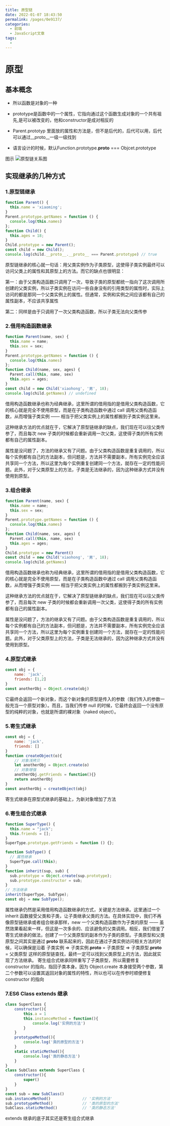 ```yaml
---
title: 原型链
date: 2022-01-07 18:43:50
permalink: /pages/0e9137/
categories: 
  - 前端
  - JavaScript文章
tags: 
  - 
---
```


# 原型

## 基本概念

* 所以函数是对象的一种

* prototype是函数中的一个属性，它指向通过这个函数生成对象的一个共有祖先,是可以被改变的，他和constructor是成对相反的

* Parent.prototyp 里面放的属性和方法是，但不是后代的，后代可以用，后代可以通过__proto__一级一级找到

* 语言设计的时候，默认Function.prototype.__proto__ === Objcet.prototype

图示
![原型链关系图](page/prototype.png)

## 实现继承的几种方式

### 1.原型链继承

```js
function Parent() {
  this.name = 'xiaoming';
}
Parent.prototype.getNames = function () {
  console.log(this.names)
};
function Child() {
  this.ages = 18;
}
Child.prototype = new Parent();
const child = new Child();
console.log(child.__proto__.__proto__ === Parent.prototype) // true
```

原型链继承的核心就一句话：用父类实例作为子类原型，这使得子类实例最终可以访问父类上的属性和其原型上的方法。而它的缺点也很明显：

第一：由于父类构造函数只调用了一次，导致子类的原型都统一指向了这次调用所创建的父类实例，所以子类实例在访问一些自身没有的引用类型的属性时，实际上访问的都是那同一个父类实例上的属性。但通常，实例和实例之间应该都有自己的属性副本，不应该共享属性

第二：同样是由于只调用了一次父类构造函数，所以子类无法向父类传参

### 2.借用构造函数继承

```js
function Parent(name, sex) {
  this.name = name;
  this.sex = sex;
}
Parent.prototype.getNames = function () {
  console.log(this.names)
};
function Child(name, sex, ages) {
  Parent.call(this, name, sex)
  this.ages = ages;
}
const child = new Child('xiaohong', '男', 18);
console.log(child.getNames) // undefined
```

借用构造函数继承也称为经典继承，这里所谓的借用指的是借用父类构造函数，它的核心就是完全不使用原型，而是在子类构造函数中通过 call 调用父类构造函数，从而增强子类实例 —— 相当于把父类实例上的属性都搬到子类实例这里来。

这种继承方法的优点就在于，它解决了原型链继承的缺点，我们现在可以往父类传参了，而且每次 new 子类的时候都会重新调用一次父类，这使得子类的所有实例都有自己的属性副本。

属性是没问题了，方法的继承又有了问题。由于父类构造函数是重复调用的，所以每个实例都有自己的方法副本，但问题是，方法并不需要副本，所有实例完全应该共享同一个方法，所以这里为每个实例重复创建同一个方法，就存在一定的性能问题。此外，对于父类原型上的方法，子类是无法继承的，因为这种继承方式并没有使用到原型。

### 3.组合继承

```js
function Parent(name, sex) {
  this.name = name;
  this.sex = sex;
}
Parent.prototype.getNames = function () {
  console.log(this.names)
};
function Child(name, sex, ages) {
  Parent.call(this, name, sex)
  this.ages = ages;
}
Child.prototype = new Parent()
const child = new Child('xiaohong', '男', 18);
console.log(child.getNames)
```

借用构造函数继承也称为经典继承，这里所谓的借用指的是借用父类构造函数，它的核心就是完全不使用原型，而是在子类构造函数中通过 call 调用父类构造函数，从而增强子类实例 —— 相当于把父类实例上的属性都搬到子类实例这里来。

这种继承方法的优点就在于，它解决了原型链继承的缺点，我们现在可以往父类传参了，而且每次 new 子类的时候都会重新调用一次父类，这使得子类的所有实例都有自己的属性副本。

属性是没问题了，方法的继承又有了问题。由于父类构造函数是重复调用的，所以每个实例都有自己的方法副本，但问题是，方法并不需要副本，所有实例完全应该共享同一个方法，所以这里为每个实例重复创建同一个方法，就存在一定的性能问题。此外，对于父类原型上的方法，子类是无法继承的，因为这种继承方式并没有使用到原型。

### 4.原型式继承

```js
const obj = {
    name: 'jack',
    friends: [1,2]
}
const anotherObj = Object.create(obj)
```

它最终会返回一个新对象，而这个新对象的原型是传入的参数（我们传入的参数一般充当一个原型对象）。而且，当我们传参 null 的时候，它最终会返回一个没有原型的纯粹的对象，也就是所谓的裸对象（naked object）。

### 5.寄生式继承

```js
const obj = {
    name: 'jack',
    friends: []
}
function createObject(o){
    // 对象浅拷贝
    let anotherObj = Object.create(o)
    // 对象增强
    anotherObj.getFriends = function(){}
    return anotherObj
}
const anotherObj = createObject(obj)
```

寄生式继承在原型式继承的基础上，为新对象增加了方法

### 6.寄生组合式继承

```js
function SuperType() {
  this.name = "jack";
  this.friends = [];
}
SuperType.prototype.getFriends = function () {};

function SubType() {
  // 属性继承
  SuperType.call(this);
}
function inherit(sup, sub) {
  sub.prototype = Object.create(sup.prototype);
  sub.prototype.constructor = sub;
}
// 方法继承
inherit(SuperType, SubType);
const obj = new SubType();
```

属性继承仍然是采用借用构造函数继承的方式，关键是方法继承。这里通过一个 inherit 函数接受父类和子类，让子类继承父类的方法。在具体实现中，我们不再像原型链继承或者组合继承那样，new 一个父类构造函数作为子类的原型 —— 虽然效果看起来一样，但这是一次多余的、应该避免的父类调用。相反，我们借鉴了寄生式继承的做法，创建了一个父类原型的副本作为子类的原型。子类原型和父类原型之间其实是通过 __proto__ 联系起来的，因此在通过子类实例访问相关方法的时候，可以确保是沿着 子类实例 => 子类实例.__proto__ = 子类原型 => 子类原型.__proto__ = 父类原型 这样的原型链查找，最终一定可以找到父类原型上的方法，因此就实现了方法继承。
寄生组合式继承同样重写了子类原型，所以需要修复 constructor 的指向，指回子类本身。因为 Object.create 本身接受两个参数，第二个参数可以设置其返回对象的属性的特性，所以也可以在传参时顺便修复 constructor 的指向

### 7.ES6 Class extends 继承

```js
class SuperClass {
    constructor(){
        this.a = 1
        this.instanceMethod = function(){
            console.log('实例的方法')
        }
    }
    prototypeMethod(){
        console.log('类的原型的方法')
    }
    static staticMethod(){
        console.log('类的静态方法')
    }
}
class SubClass extends SuperClass {
    constructor(){
        super()
    }
}
const sub = new SubClass()        
sub.instanceMethod()              // '实例的方法'
sub.prototypeMethod()             // '类的原型的方法'
SubClass.staticMethod()           // '类的静态方法'  
```

extends 继承的底子其实还是寄生组合式继承

